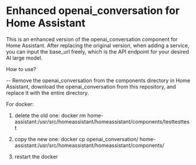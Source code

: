 # Enhanced openai_conversation for Home Assistant
This is an enhanced version of the openai_conversation component for Home Assistant. 
After replacing the original version, when adding a service, you can input the base_url freely, which is the API endpoint for your desired AI large model.

How to use?

-- Remove the openai_conversation from the components directory in Home Assistant, download the openai_conversation from this repository, and replace it with the entire directory.

For docker:
1. delete the old one:
docker rm  home-assistant:/usr/src/homeassistant/homeassistant/components/testtesttest

2. copy the new one:
docker cp openai_conversation/ home-assistant:/usr/src/homeassistant/homeassistant/components/

3. restart the docker
